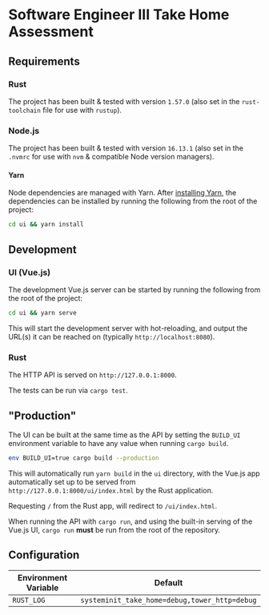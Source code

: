 # Software Engineer III Take Home Assessment

## Requirements

### Rust

The project has been built & tested with version `1.57.0` (also set in the
`rust-toolchain` file for use with `rustup`).

### Node.js

The project has been built & tested with version `16.13.1` (also set in the
`.nvmrc` for use with `nvm` & compatible Node version managers).

#### Yarn

Node dependencies are managed with Yarn. After [installing Yarn][install-yarn],
the dependencies can be installed by running the following from the root of the
project:

```bash
cd ui && yarn install
```

[install-yarn]: https://classic.yarnpkg.com/lang/en/docs/install/ "Yarn installation instructions"

## Development

### UI (Vue.js)

The development Vue.js server can be started by running the following from the
root of the project:

```bash
cd ui && yarn serve
```

This will start the development server with hot-reloading, and output the
URL(s) it can be reached on (typically `http://localhost:8080`).

### Rust

The HTTP API is served on `http://127.0.0.1:8000`.

The tests can be run via `cargo test`.

## "Production"

The UI can be built at the same time as the API by setting the `BUILD_UI`
environment variable to have any value when running `cargo build`.

```bash
env BUILD_UI=true cargo build --production
```

This will automatically run `yarn build` in the `ui` directory, with the Vue.js
app automatically set up to be served from `http://127.0.0.1:8000/ui/index.html`
by the Rust application.

Requesting `/` from the Rust app, will redirect to `/ui/index.html`.

When running the API with `cargo run`, and using the built-in serving of the
Vue.js UI, `cargo run` **must** be run from the root of the repository.

## Configuration

| Environment Variable | Default                                       |
|----------------------|-----------------------------------------------|
| `RUST_LOG`           | `systeminit_take_home=debug,tower_http=debug` |
